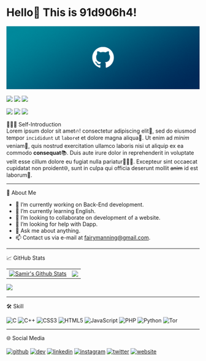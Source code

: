 # Hello👋 This is 91d906h4!

<a href="https://github.com/91d906h4"><img src="https://raw.githubusercontent.com/91d906h4/91d906h4/main/GitHub_wallpaper.png" /></a>

<p align="left">
    <a href="https://github.com/91d906h4"><img src="https://img.shields.io/badge/-github-lightgrey" / ></a>
    <a href="https://www.npmjs.com/~91d906h4"><img src="https://img.shields.io/badge/-npmjs-red" /></a>
    <a href="https://leetcode.com/91d906h4/"><img src="https://img.shields.io/badge/-LeetCode-yellow" /></a>
</p>
<p align="left">
    <a href="https://github.com/91d906h4"><img src="https://komarev.com/ghpvc/?username=91d906h4" /></a>
    <a href="https://github.com/91d906h4"><img src="https://img.shields.io/github/followers/91d906h4?label=follow&logo=github&style=flat" / ></a>
    <a href="https://github.com/91d906h4"><img src="https://img.shields.io/github/stars/91d906h4?style=social" / ></a>
</p>

🙋🏻‍♂️ Self-Introduction<br>
Lorem ipsum dolor sit amet🔥! consectetur adipiscing elit📑, sed do eiusmod tempor `incididunt` ut `labore❗` et dolore magna aliqua🤗. Ut enim ad *minim* veniam🧪, quis nostrud exercitation ullamco laboris nisi ut aliquip ex ea commodo **consequat**📚. Duis aute irure dolor in reprehenderit in voluptate velit esse cillum dolore eu fugiat nulla pariatur👩🏻‍💻. Excepteur sint occaecat cupidatat non proident🌐, sunt in culpa qui officia deserunt mollit ~~anim~~ id est laborum💯.

<hr>

📑 About Me<br>
- 🔭 I’m currently working on Back-End development.<br>
- 🌱 I’m currently learning English.<br>
- 👯 I’m looking to collaborate on development of a website.<br>
- 🤔 I’m looking for help with Dapp.<br>
- 💬 Ask me about anything.<br>
- 📫 Contact us via e-mail at fairymanning@gmail.com.<br>

<hr>

📈 GitHub Stats
<p align="center">
    <table>
        <tr>
            <td>
                <a href="https://github.com/91d906h4/"><img align="center" src="https://github-readme-stats.vercel.app/api?username=91d906h4&show_icons=true&include_all_commits=true&hide_border=true" alt="Samir's Github Stats" height="180rem" /></a>
            </td>
            <td> 
                <a href="https://github.com/91d906h4"><img align="center" src="https://github-readme-stats.vercel.app/api/top-langs/?username=91d906h4&layout=compact&hide_border=true" height="180rem" /></a>
            </td>
        </tr>
    </table>
</p>
<a href="https://github.com/91d906h4"><img src="https://activity-graph.herokuapp.com/graph?username=91d906h4&theme=react-dark" /></a>

<hr>

🛠️ Skill<br>

![C](https://img.shields.io/badge/c-%2300599C.svg?style=for-the-badge&logo=c&logoColor=white)
![C++](https://img.shields.io/badge/c++-%2300599C.svg?style=for-the-badge&logo=c%2B%2B&logoColor=white)
![CSS3](https://img.shields.io/badge/css3-%231572B6.svg?style=for-the-badge&logo=css3&logoColor=white)
![HTML5](https://img.shields.io/badge/html5-%23E34F26.svg?style=for-the-badge&logo=html5&logoColor=white)
![JavaScript](https://img.shields.io/badge/javascript-%23323330.svg?style=for-the-badge&logo=javascript&logoColor=%23F7DF1E)
![PHP](https://img.shields.io/badge/php-%23777BB4.svg?style=for-the-badge&logo=php&logoColor=white)
![Python](https://img.shields.io/badge/python-3670A0?style=for-the-badge&logo=python&logoColor=ffdd54)
![Tor](https://img.shields.io/badge/Tor-7D4698?style=for-the-badge&logo=Tor-Browser&logoColor=white)

<hr>

🌐 Social Media<br><br>
[<img src='https://cdn.jsdelivr.net/npm/simple-icons@3.0.1/icons/github.svg' alt='github' height='30'>](https://github.com/91d906h4)  [<img src='https://cdn.jsdelivr.net/npm/simple-icons@3.0.1/icons/dev-dot-to.svg' alt='dev' height='30'>](https://dev.to/91d906h4)  [<img src='https://cdn.jsdelivr.net/npm/simple-icons@3.0.1/icons/linkedin.svg' alt='linkedin' height='30'>](https://www.linkedin.com/in/幸彦-鈴木-65a24323a/)  [<img src='https://cdn.jsdelivr.net/npm/simple-icons@3.0.1/icons/instagram.svg' alt='instagram' height='30'>](https://www.instagram.com/91d906h4/)  [<img src='https://cdn.jsdelivr.net/npm/simple-icons@3.0.1/icons/twitter.svg' alt='twitter' height='30'>](https://twitter.com/91d906h4)  [<img src='https://cdn.jsdelivr.net/npm/simple-icons@3.0.1/icons/icloud.svg' alt='website' height='30'>](https://91d906h4.github.io)  
